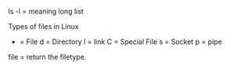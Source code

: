 ls -l = meaning long list

Types of files in Linux
 - = File
 d = Directory
 l = link
 C = Special File
 s = Socket
 p = pipe

file <filename> = return the filetype.

